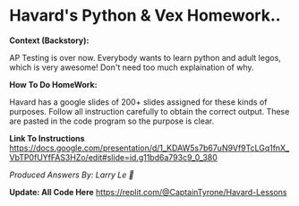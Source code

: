 # Havard's Python & Vex Homework..

**Context (Backstory):**

AP Testing is over now. Everybody wants to learn python and adult legos, which is very awesome! Don't need too much explaination of why.

**How To Do HomeWork:**

Havard has a google slides of 200+ slides assigned for these kinds of purposes. Follow all instruction carefully to obtain the correct output. These are pasted in the code program so the purpose is clear.

**Link To Instructions**
https://docs.google.com/presentation/d/1_KDAW5s7b67uN9Vf9TcLGq1fnX_VbTP0fUYfFAS3HZo/edit#slide=id.g11bd6a793c9_0_380

*Produced Answers By: Larry Le 🥵*

**Update: All Code Here**
https://replit.com/@CaptainTyrone/Havard-Lessons
